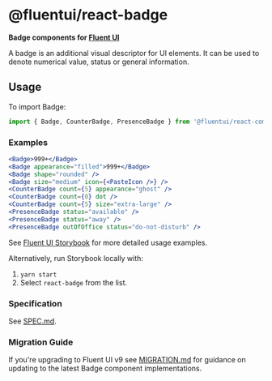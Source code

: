# @fluentui/react-badge

**Badge components for [Fluent UI](https://aka.ms/fluentui-storybook)**

A badge is an additional visual descriptor for UI elements. It can be used to denote numerical value, status or general information.

## Usage

To import Badge:

```js
import { Badge, CounterBadge, PresenceBadge } from '@fluentui/react-components';
```

### Examples

```jsx
<Badge>999+</Badge>
<Badge appearance="filled">999+</Badge>
<Badge shape="rounded" />
<Badge size="medium" icon={<PasteIcon />} />
<CounterBadge count={5} appearance="ghost" />
<CounterBadge count={0} dot />
<CounterBadge count={5} size="extra-large" />
<PresenceBadge status="available" />
<PresenceBadge status="away" />
<PresenceBadge outOfOffice status="do-not-disturb" />
```

See [Fluent UI Storybook](https://aka.ms/fluentui-storybook) for more detailed usage examples.

Alternatively, run Storybook locally with:

1. `yarn start`
2. Select `react-badge` from the list.

### Specification

See [SPEC.md](./SPEC.md).

### Migration Guide

If you're upgrading to Fluent UI v9 see [MIGRATION.md](./MIGRATION.md) for guidance on updating to the latest Badge component implementations.
